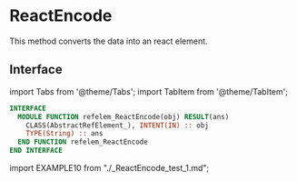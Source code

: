 # ReactEncode

This method converts the data into an react element.

## Interface 

import Tabs from '@theme/Tabs';
import TabItem from '@theme/TabItem';

<Tabs>
<TabItem value="interface" label="܀ Interface" default>

```fortran
INTERFACE
  MODULE FUNCTION refelem_ReactEncode(obj) RESULT(ans)
    CLASS(AbstractRefElement_), INTENT(IN) :: obj
    TYPE(String) :: ans
  END FUNCTION refelem_ReactEncode
END INTERFACE
```

</TabItem>

<TabItem value="example" label="️܀ See example">

import EXAMPLE10 from "./_ReactEncode_test_1.md";

<EXAMPLE10 />

</TabItem>

<TabItem value="close" label="↢ ">

</TabItem>
</Tabs>

